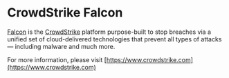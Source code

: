 # CrowdStrike Falcon

[Falcon](https://www.crowdstrike.com/) is the [CrowdStrike](https://www.crowdstrike.com/)
platform purpose-built to stop breaches via a unified set of cloud-delivered
technologies that prevent all types of attacks — including malware and much
more.

For more information, please visit [https://www.crowdstrike.com](https://www.crowdstrike.com)